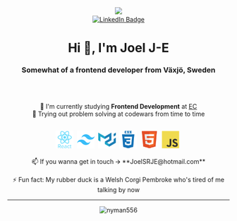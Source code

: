 <div id="header" align="center">
  <img src="https://media.giphy.com/media/v1.Y2lkPTc5MGI3NjExZTI1aHRlbmowd2VhZ2xrcXdrZTFza2lpamhtMmJmNTR0a2hyNmFycCZlcD12MV9pbnRlcm5hbF9naWZfYnlfaWQmY3Q9cw/Zebztgv7jmkoLe1DoY/giphy.webp" width="100"/>
</div>
<div id="badges" align="center">
  <a href="https://www.linkedin.com/in/joel-jensen-ericson-a77aa2295/?trk=opento_sprofile_goalscard">
    <img src="https://img.shields.io/badge/LinkedIn-blue?style=for-the-badge&logo=linkedin&logoColor=white" alt="LinkedIn Badge"/>
  </a>
</div>

<h1 align="center">Hi 👋,  I'm Joel J-E</h1> 
<h3 align="center">Somewhat of a frontend developer from Växjö, Sweden</h3>
<br/>
<br/>



<div align="center">

  🌱 I'm currently studying **Frontend Development** at [EC](https://ecutbildning.se) <br/>
  🔭 Trying out problem solving at codewars from time to time
 
</div>

## 
<div align="center">
  <img src="https://github.com/devicons/devicon/blob/master/icons/react/react-original-wordmark.svg" title="React" alt="React" width="40" height="40"/>&nbsp;
  <img src="https://github.com/devicons/devicon/blob/master/icons/tailwindcss/tailwindcss-original.svg" title="Tailwind" alt="Tailwind" width="40" height="40"/>&nbsp;
  <img src="https://github.com/devicons/devicon/blob/master/icons/materialui/materialui-original.svg" title="Material UI" alt="Material UI" width="40" height="40"/>&nbsp;
  <img src="https://github.com/devicons/devicon/blob/master/icons/css3/css3-plain-wordmark.svg"  title="CSS3" alt="CSS" width="40" height="40"/>&nbsp;
  <img src="https://github.com/devicons/devicon/blob/master/icons/html5/html5-original.svg" title="HTML5" alt="HTML" width="40" height="40"/>&nbsp;
  <img src="https://github.com/devicons/devicon/blob/master/icons/javascript/javascript-original.svg" title="JavaScript" alt="JavaScript" width="40" height="40"/>&nbsp;
</div>
<br/>
<div align="center">
  📫 If you wanna get in touch 🡪 **JoelSRJE@hotmail.com** <br/>
  <br/>
  ⚡ Fun fact: My rubber duck is a Welsh Corgi Pembroke who's tired of me talking by now
</div>


---
<div align="center"><img src="https://github-readme-streak-stats.herokuapp.com/?user=JoelSRJE&theme=nightowl" alt="nyman556" /></div>
 
<!--
**JoelSRJE/JoelSRJE** is a ✨ _special_ ✨ repository because its `README.md` (this file) appears on your GitHub profile.

Here are some ideas to get you started:

- 🔭 I’m currently working on ...
- 🌱 I’m currently learning ...
- 👯 I’m looking to collaborate on ...
- 🤔 I’m looking for help with ...
- 💬 Ask me about ...
- 📫 How to reach me: ...
- 😄 Pronouns: ...
- ⚡ Fun fact: ...
-->
